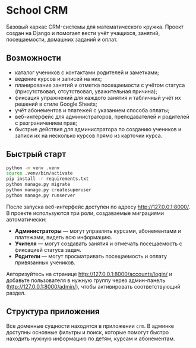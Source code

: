 # School CRM

Базовый каркас CRM-системы для математического кружка. Проект создан на Django и помогает вести учёт
учащихся, занятий, посещаемости, домашних заданий и оплат.

## Возможности

- каталог учеников с контактами родителей и заметками;
- ведение курсов и записей на них;
- планирование занятий и отметка посещаемости с учётом статуса (присутствовал, отсутствовал, уважительная причина);
- фиксация упражнений для каждого занятия и табличный учёт их решений в стиле Google Sheets;
- учёт абонементов и платежей с указанием способа оплаты;
- веб-интерфейс для администраторов, преподавателей и родителей с разграничением прав;
- быстрые действия для администратора по созданию учеников и записи их на несколько курсов прямо из карточки курса.

## Быстрый старт

```bash
python -m venv .venv
source .venv/bin/activate
pip install -r requirements.txt
python manage.py migrate
python manage.py createsuperuser
python manage.py runserver
```

После запуска веб-интерфейс доступен по адресу <http://127.0.0.1:8000/>.
В проекте используются три роли, создаваемые миграциями автоматически:

- **Администраторы** — могут управлять курсами, абонементами и платежами, видеть всю информацию.
- **Учителя** — могут создавать занятия и отмечать посещаемость с фиксацией статуса задач.
- **Родители** — могут просматривать посещаемость и оплату привязанных учеников.

Авторизуйтесь на странице <http://127.0.0.1:8000/accounts/login/> и добавьте пользователя в нужную
группу через админ-панель (<http://127.0.0.1:8000/admin/>), чтобы активировать соответствующий раздел.

## Структура приложения

Все доменные сущности находятся в приложении `crm`. В админке доступны основные фильтры и поиск,
которые помогут быстро находить нужную информацию по детям, курсам и абонементам.

